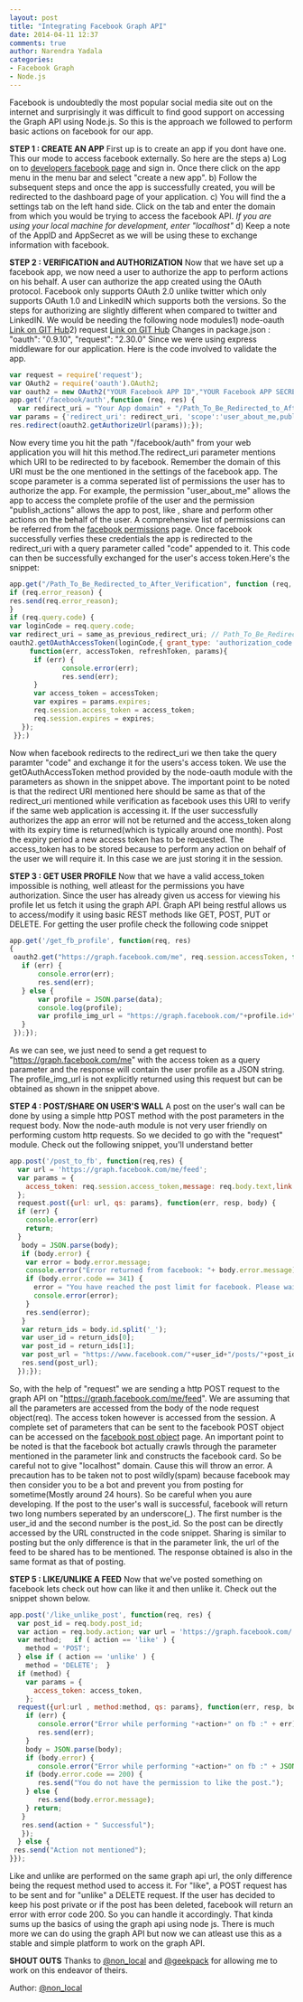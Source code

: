 ```yaml
---
layout: post
title: "Integrating Facebook Graph API"
date: 2014-04-11 12:37
comments: true
author: Narendra Yadala
categories: 
- Facebook Graph
- Node.js
---
```


Facebook is undoubtedly the most popular social media site out on the internet and surprisingly it was difficult to find good support on accessing the Graph API using Node.js. So this is the approach we followed to perform basic actions on facebook for our app. 

<!-- more -->

<strong>STEP 1 : CREATE AN APP</strong>
First up is to create an app if you dont have one. This our mode to access facebook externally. So here are the steps
a) Log on to <a href="https://developers.facebook.com">developers facebook page</a> and sign in. Once there click on the app menu in the menu bar and select "create a new app".
b) Follow the subsequent steps and once the app is successfully created, you will be redirected to the dashboard page of your application.
c) You will find the a settings tab on the left hand side. Click on the tab and enter the domain from which you would be trying to access the facebook API. <em> If you are using your local machine for development, enter "localhost"</em>
d) Keep a note of the AppID and AppSecret as we will be using these to exchange information with facebook.

<strong>STEP 2 : VERIFICATION and AUTHORIZATION</strong>
Now that we have set up a facebook app, we now need a user to authorize the app to perform actions on his behalf. A user can authorize the app created using the OAuth protocol. Facebook only supports OAuth 2.0 unlike twitter which only supports OAuth 1.0 and LinkedIN which supports both the versions. So the steps for authorizing are slightly different when compared to twitter and LinkedIN.
We would be needing the following node modules1) node-oauth <a href="https://github.com/ciaranj/node-oauth"> Link on GIT Hub</a>2) request <a href="https://github.com/mikeal/request"> Link on GIT Hub</a>
Changes in package.json :     "oauth": "0.9.10",     "request": "2.30.0"
Since we were using express middleware for our application. Here is the code involved to validate the app.
```javascript
var request = require('request');
var OAuth2 = require('oauth').OAuth2;
var oauth2 = new OAuth2("YOUR Facebook APP ID","YOUR Facebook APP SECRET","","https://www.facebook.com/dialog/oauth","https://graph.facebook.com/oauth/access_token",null);
app.get('/facebook/auth',function (req, res) {    
  var redirect_uri = "Your App domain" + "/Path_To_Be_Redirected_to_After_Verification";    // For eg. "http://localhost:3000/facebook/callback"    
var params = {'redirect_uri': redirect_uri, 'scope':'user_about_me,publish_actions'};    
res.redirect(oauth2.getAuthorizeUrl(params));});
```
Now every time you hit the path "/facebook/auth" from your web application you will hit this method.The redirect_uri parameter mentions which URI to be redirected to by facebook. Remember the domain of this URI must be the one mentioned in the settings of the facebook app. The scope parameter is a comma seperated list of permissions the user has to authorize the app. For example, the permission "user_about_me" allows the app to access the complete profile of the user and the permission "publish_actions" allows the app to post, like , share and perform other actions on the behalf of the user. A comprehensive list of permissions can be referred from the <a href="https://developers.facebook.com/docs/reference/login/">facebook permissions</a> page.
Once facebook successfully verfies these credentials the app is redirected to the redirect_uri with a query parameter called "code" appended to it. This code can then be successfully exchanged for the user's access token.Here's the snippet:
```javascript
app.get("/Path_To_Be_Redirected_to_After_Verification", function (req, res) {	
if (req.error_reason) {		
res.send(req.error_reason);	
}	
if (req.query.code) {		
var loginCode = req.query.code;		
var redirect_uri = same_as_previous_redirect_uri; // Path_To_Be_Redirected_to_After_Verification                // For eg. "/facebook/callback"		
oauth2.getOAuthAccessToken(loginCode,{ grant_type: 'authorization_code', redirect_uri: redirect_uri}, 
     function(err, accessToken, refreshToken, params){				
      if (err) {
             console.error(err);		                    
             res.send(err);				
      }				
      var access_token = accessToken;				
      var expires = params.expires;                                
      req.session.access_token = access_token;                                
      req.session.expires = expires;			   
   });	
 }};)
```
Now when facebook redirects to the redirect_uri we then take the query paramter "code" and exchange it for the users's access token. We use the getOAuthAccessToken method provided by the node-oauth module with the parameters as shown in the snippet above. The important point to be noted is that the redirect URI mentioned here should be same as that of the redirect_uri mentioned while verification as facebook uses this URI to verify if the same web application is accessing it. 
If the user successfully authorizes the app an error will not be returned and the access_token along with its expiry time is returned(which is typically around one month). Post the expiry period a new access token has to be requested.
The access_token has to be stored because to perform any action on behalf of the user we will require it. In this case we are just storing it in the session.

<strong>STEP 3 : GET USER PROFILE</strong>
Now that we have a valid access_token impossible is nothing, well atleast for the permissions you have authorization. Since the user has already given us access for viewing his profile let us fetch it using the graph API. Graph API being restful allows us to access/modify it using basic REST methods like GET, POST, PUT or DELETE.
For getting the user profile check the following code snippet
```javascript
app.get('/get_fb_profile', function(req, res) 
{	
 oauth2.get("https://graph.facebook.com/me", req.session.accessToken, function(err, data ,response) {
   if (err) {			
       console.error(err);			
       res.send(err);		
   } else {			
       var profile = JSON.parse(data);			
       console.log(profile);                        
       var profile_img_url = "https://graph.facebook.com/"+profile.id+"/picture;		
   }	
 });});
```

As we can see, we just need to send a get request to "https://graph.facebook.com/me" with the access token as a query parameter and the response will contain the user profile as a JSON string. The profile_img_url is not explicitly returned using this request but can be obtained as shown in the snippet above.

<strong>STEP 4 : POST/SHARE ON USER'S WALL</strong>
A post on the user's wall can be done by using a simple http POST method with the post parameters in the request body. Now the node-auth module is not very user friendly on performing custom http requests. So we decided to go with the "request" module. Check out the following snippet, you'll understand better
```javascript
app.post('/post_to_fb', function(req,res) {	
  var url = 'https://graph.facebook.com/me/feed';	
  var params = {	        
    access_token: req.session.access_token,message: req.body.text,link: req.body.url	        	
  };	
  request.post({url: url, qs: params}, function(err, resp, body) {	      
  if (err) {
    console.error(err)	    	  
    return;	      
  }	      
   body = JSON.parse(body);	      
   if (body.error) {		  
    var error = body.error.message;	    	  
    console.error("Error returned from facebook: "+ body.error.message);	    	  
    if (body.error.code == 341) {	    	     
      error = "You have reached the post limit for facebook. Please wait for 24 hours before posting again to facebook."  		     
      console.error(error);	    	  
    }	    	  
    res.send(error);
   }	      
   var return_ids = body.id.split('_');	      
   var user_id = return_ids[0];	      
   var post_id = return_ids[1];	      
   var post_url = "https://www.facebook.com/"+user_id+"/posts/"+post_id;	      
   res.send(post_url);	
  });});
```

So, with the help of "request" we are sending a http POST request to the graph API on "https://graph.facebook.com/me/feed". We are assuming that all the parameters are accessed from the body of the node request object(req). The access token however is accessed from the session.  A complete set of parameters that can be sent to the facebook POST object can be accessed on the <a href="https://developers.facebook.com/docs/reference/api/post/">facebook post object</a> page. 
An important point to be noted is that the facebook bot actually crawls through the parameter mentioned in the parameter link and constructs  the facebook card. So be careful not to give "localhost" domain. Cause this will throw an error. A precaution has to be taken not to post wildly(spam) because facebook may then consider you to be a bot and prevent you from posting for sometime(Mostly around 24 hours). So be careful when you aure developing.
If the post to the user's wall is successful, facebook will return two long numbers seperated by an underscore(_). The first number is the user_id and the second number is the post_id. So the post can be directly accessed by the URL constructed in the code snippet.
Sharing is similar to posting but the only difference is that in the parameter link, the url of the feed to be shared has to be mentioned. The response obtained is also in the same format as that of posting.

<strong>STEP 5 : LIKE/UNLIKE A FEED</strong>
Now that we've posted something on facebook lets check out how can like it and then unlike it. Check out the snippet shown below.
```javascript
app.post('/like_unlike_post', function(req, res) {	
  var post_id = req.body.post_id;	
  var action = req.body.action;	var url = 'https://graph.facebook.com/'+post_id+'/likes';	
  var method;	if ( action == 'like' ) {
    method = 'POST';	
  } else if ( action == 'unlike' ) {		
    method = 'DELETE';	}	
  if (method) {	
    var params = {
      access_token: access_token,		
    }; 		
  request({url:url , method:method, qs: params}, function(err, resp, body) {			
    if (err) {
       console.error("Error while performing "+action+" on fb :" + err);				
       res.send(err);			
    }			
    body = JSON.parse(body);			
    if (body.error) {				
       console.error("Error while performing "+action+" on fb :" + JSON.stringify(body.error));
    if (body.error.code == 200) {
       res.send("You do not have the permission to like the post.");
    } else {					
       res.send(body.error.message);				
    } return;			
   }			
   res.send(action + " Successful");		
   });	
  } else {		
 res.send("Action not mentioned");	
}});
```

Like and unlike are performed on the same graph api url, the only difference being the request method used to access it. For "like", a POST request has to be sent and for "unlike" a DELETE request. If the user has decided to keep his post private or if the post has been deleted, facebook will return an error with error code 200. So you can handle it accordingly.
That kinda sums up the basics of using the graph api using node js. There is much more we can do using the graph API but now we can atleast use this as a stable and simple platform to work on the graph API.

<strong>SHOUT OUTS</strong>
Thanks to <a href="https://twitter.com/@non_local">@non_local</a> and <a href="https://twitter.com/@geekpack">@geekpack</a> for allowing me to work on this endeavor of theirs.

Author: <a href="https://twitter.com/@non_local">@non_local</a>
